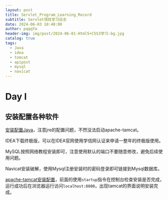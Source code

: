 ```yaml
---
layout: post
title: Servlet_Program_Learning_Record
subtitle: Servlet項目学习日志
date: 2024-06-03 10:40:00
author: pqqqYa
header-img: img/post/2024-06-01-Html5+CSS3学习-bg.jpg
catalog: true
tags:
  - Java
  - idea
  - tomcat
  - apipost
  - mysql
  - navicat
---
```


# Day I

## 安装配置各种软件

[安装配置Java](https://blog.csdn.net/qq_42257666/article/details/128188008)，注意jre的配置问题，不然没法启动apache-tamcat。

IDEA下载终极版，可以在IDEA官网使用学信网认证来申请一整年的终极版使用。

MySQL按照网络教程安装即可，注意使用默认的端口不要随意修改，避免后续使用问题。

Navicat安装破解，使用Mysql注册安装时的密码登录即可链接到Mysql数据库。

[apache-tamcat安装配置](https://blog.csdn.net/qq_42257666/article/details/105701914)，前面的使用`startup`指令在控制台检查安装是否完成，运行成功后在浏览器运行访问`localhost:8080`，出现tamcat的界面说明安装完成。